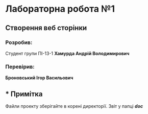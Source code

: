 # Лабораторна робота №1

## Створення веб сторінки

### Розробив:

Студент групи ПІ-13-1 **Хамурда Андрій Володимирович**


### Перевірив:

**Броновський Ігор Васильович**


## * Примітка

Файли проекту зберігайте в корені директорії. Звіт у папці ***doc***

